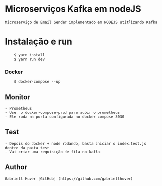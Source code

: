 # Microserviços Kafka em nodeJS

    Microserviço de Email Sender implementado em NODEJS utitlizando Kafka

# Instalação e run

```shell
    $ yarn install
    $ yarn run dev

```
### Docker
```shell
    $ docker-compose --up
```

## Monitor 
    - Prometheus
    - User o docker-compose-prod para subir o prometheus
    - Ele roda na porta configurada no docker compose 3030

## Test
    - Depois do docker + node rodando, basta iniciar o index.test.js dentro da pasta test
    - Vai criar uma requisição de fila no kafka


## Author
    Gabriell Huver [GitHub] (https://github.com/gabriellhuver)